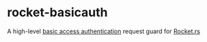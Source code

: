 # rocket-basicauth

A high-level [basic access authentication](https://en.wikipedia.org/wiki/Basic_access_authentication) request guard for [Rocket.rs](https://rocket.rs)